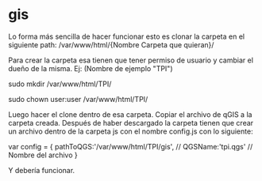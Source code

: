 # gis

Lo forma más sencilla de hacer funcionar esto es clonar la carpeta en el siguiente path:
/var/www/html/{Nombre Carpeta que quieran}/

Para crear la carpeta esa tienen que tener permiso de usuario y cambiar el dueño de la misma.
Ej: (Nombre de ejemplo "TPI")

sudo mkdir /var/www/html/TPI/

sudo chown user:user /var/www/html/TPI/

Luego hacer el clone dentro de esa carpeta.
Copiar el archivo de qGIS a la carpeta creada.
Después de haber descargado la carpeta tienen que crear un archivo dentro de la carpeta js con el nombre config.js con lo siguiente:

var config = {
	pathToQGS:'/var/www/html/TPI/gis',   //
	QGSName:'tpi.qgs'                 // Nombre del archivo
}

Y debería funcionar.
